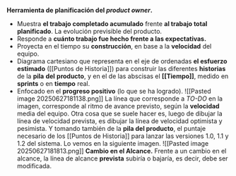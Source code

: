 **Herramienta de planificación del *product owner*.**
- Muestra **el trabajo completado acumulado** frente **al trabajo total planificado**. La evolución previsible del producto.
- Responde a **cuánto trabajo fue hecho frente a las expectativas.** 
- Proyecta en el tiempo su **construcción**, en base a la **velocidad** del equipo.
- Diagrama cartesiano que representa en el eje de ordenadas **el esfuerzo estimado** ([[Puntos de Historia]]) para construir las diferentes **historias** de la **pila** **del** **producto**, y en el de las abscisas el **[[Tiempo]]**, medido en **sprints** o en **tiempo** real.
- Enfocado en el **progreso positivo** (lo que se ha logrado).
![[Pasted image 20250627181138.png]]
La línea que corresponde a *TO-DO* en la imagen, corresponde al ritmo de avance previsto, según la **velocidad** media del equipo. 
Otra cosa que se suele hacer es, luego de dibujar la línea de velocidad prevista, es dibujar la línea de velocidad optimista y pesimista. Y tomando también de la **pila del producto**, el puntaje necesario de los [[Puntos de Historia]] para lanzar las versiones 1.0, 1.1 y 1.2 del sistema. Lo vemos en la siguiente imagen.
![[Pasted image 20250627181813.png]]
**Cambio en el Alcance.** Frente a un cambio en el alcance, la línea de alcance **prevista** subiría o bajaría, es decir, debe ser modificada.